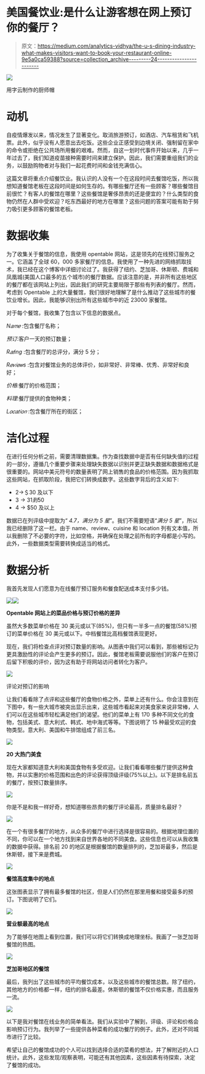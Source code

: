 # 美国餐饮业:是什么让游客想在网上预订你的餐厅？

> 原文：<https://medium.com/analytics-vidhya/the-u-s-dining-industry-what-makes-visitors-want-to-book-your-restaurant-online-9e5a0ca59388?source=collection_archive---------24----------------------->

![](img/e781a4e3e56e554b4c45318740fcf292.png)

用字云制作的厨师帽

# 动机

自疫情爆发以来，情况发生了显著变化。取消旅游预订，如酒店、汽车租赁和飞机票。此外，似乎没有人愿意出去吃饭。这些企业正感受到边境关闭、强制留在家中的命令或拒绝在公共场所用餐的艰难。然而，自这一划时代事件开始以来，几乎一年过去了，我们知道疫苗接种需要时间来建立保护。因此，我们需要重组我们的业务，以鼓励购物者对与我们一起花费时间和金钱充满信心。

这篇文章将重点介绍餐饮业。我认识的人没有一个在这段时间去餐馆吃饭，所以我想知道餐馆老板在这段时间是如何生存的。有哪些餐厅还有一些顾客？哪些餐馆目前很忙？有客人的餐馆在哪里？这些餐馆是奢侈昂贵的还是便宜的？什么类型的食物仍然在人群中受欢迎？吃东西最好的地方在哪里？这些问题的答案可能有助于努力吸引更多顾客的餐馆老板。

# 数据收集

为了收集关于餐馆的信息，我使用 opentable 网站，这是领先的在线预订服务之一。它涵盖了全球 60，000 多家餐厅的信息。我使用了一种先进的网络抓取技术，我已经在这个博客中详细讨论过了。我获得了纽约、芝加哥、休斯顿、费城和凤凰城(美国人口最多的五个城市)的餐厅数据。应该注意的是，并非所有这些地区的餐厅都在该网站上列出，因此我们的研究主要局限于那些有列表的餐厅。然而，考虑到 Opentable 上的大量餐馆，我们很好地理解了是什么推动了这些城市的餐饮业增长。因此，我能够识别出所有这些城市中的近 23000 家餐馆。

对于每个餐馆，我收集了包含以下信息的数据点。

*N𝑎𝑚𝑒* :包含餐厅名称；

*预订*:客户一天的预订数量；

*R𝑎𝑡ing* :包含餐厅的总评分，满分 5 分；

*R𝑒𝑣𝑖𝑒𝑤s* :包含对餐馆业务的总体评价，如非常好、非常棒、优秀、非常好和良好；

*价格*:餐厅的价格范围；

*料理*:餐厅提供的食物种类；

*L𝑜𝑐𝑎𝑡𝑖𝑜𝑛* :包含餐厅所在的街区；

# 洁化过程

在进行任何分析之前，需要清理数据集。作为查找数据中是否有任何缺失值的过程的一部分，遵循几个重要步骤来处理缺失数据以识别并更正缺失数据和数据格式是很重要的。网站中美元符号的数量表明了网上销售的食品的价格范围。因为我抓取这些网站，在抓取阶段，我把它们转换成数字。这些数字背后的含义如下:

*   2→＄30 及以下
*   3 → $31 到$50
*   4 → $50 及以上

数据已在列评级中提取为“ *4.7，满分为 5 星*”。我们不需要短语“*满分 5 星*”，所以我已经删除了这一栏。由于 name、review、cuisine 和 location 列有文本值，所以我删除了不必要的字符，比如空格，并确保在处理之前所有的字母都是小写的。此外，一些数据类型需要转换成适当的格式。

# 数据分析

我首先发现人们愿意为在线餐厅预订服务和餐食配送成本支付多少钱。

![](img/ff29bc2d45435e78f5f04a44db16bbd0.png)![](img/259c134a7ee3a719779ed3cf0ff729dd.png)

**Opentable 网站上的菜品价格与预订价格的差异**

虽然大多数菜单价格在 30 美元或以下(85%)，但只有一半多一点的餐馆(58%)预订的菜单价格在 30 美元或以下。中档餐馆比高档餐馆表现更好。

现在，我们将检查点评对预订数量的影响。从图表中我们可以看到，那些被标记为更具激励性的评论会产生更多的预订。因此，餐馆老板需要说服他们的客户在预订后留下积极的评价，因为这有助于将网站访问者转化为客户。

![](img/a1eca03ff96febf3f7fb2172f3df263c.png)

评论对预订的影响

让我们看看除了点评和这些餐厅的食物价格之外，菜单上还有什么。你会注意到在下图中，有一些大城市被突出显示出来，这些城市看起来对美食家来说非常棒，人们可以在这些城市轻松满足他们的渴望。他们的菜单上有 170 多种不同文化的食物，包括美式、意大利式、韩式、地中海式等等。下图说明了 15 种最受欢迎的食物类型。意大利、美国和牛排馆组成了前三名。

![](img/732acec3f76d1ef7dc9ef7c3a59698a3.png)

**20 大热门美食**

现在大家都知道意大利和美国食物有多受欢迎。让我们看看哪些餐厅提供这种食物，并以实惠的价格范围和出色的评论获得顶级评级(75%以上)。以下是排名前五的餐厅，按预订数量排序。

![](img/6cfef43f16b611a73c45a477d64c499b.png)

你是不是和我一样好奇，想知道哪些昂贵的餐厅评论最高，质量排名最好？

![](img/afcfe2a06133938acc8e2dbeaae30ba3.png)

在一个有很多餐厅的地方，从众多的餐厅中进行选择是很容易的。根据地理位置的不同，你可以在一个地方找到来自世界各地的不同美食。这些信息也可以从我收集的数据中获得。排名前 20 的地区是根据餐馆的数量排列的，芝加哥最多，然后是休斯顿，接下来是费城。

![](img/a1acaf5dee31cb7143949d09c5dbbc7b.png)

**餐馆高度集中的地点**

这张图表显示了拥有最多餐馆的社区，但是人们仍然在那里用餐和接受最多的预订。下图说明了它们。

![](img/52048d8d76649d83f260fcf9cc7c5dc3.png)

**营业额最高的地点**

为了能够在地图上看到位置，我们可以将它们转换成地理坐标。我画了一张芝加哥餐馆的热图。

![](img/3eabacda94a8ee5d371c5c771cd00708.png)

**芝加哥地区的餐馆**

最后，我列出了这些城市的平均餐饮成本，以及这些城市的餐馆总数。除了纽约，其他地方的价格都一样，纽约的排名最差。休斯顿的餐馆不仅价格实惠，而且服务一流。

![](img/c52c9b7339f4ed9ef9b57fb607022ca1.png)

以下是我对餐馆在线业务的简单看法。我们从实验中了解到，评级、评论和价格会影响预订行为。我列举了一些提供各种菜肴的成功餐厅的例子。此外，还对不同城市进行了比较。

希望让自己的餐馆成功的个人可以找到选择合适的菜肴的想法，并了解附近的人口统计。此外，这些发现/观察表明，可能还有其他因素，这些因素有待探索，决定了餐馆的成功。